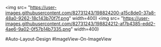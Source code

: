 <img src= "https://user-images.githubusercontent.com/82731243/198824200-a15c8de0-37a8-48a0-9262-18c143b70f7f.png" width=400)
<img src= "https://user-images.githubusercontent.com/82731243/198824212-af7b4385-edd2-4ae6-9a02-0f57b14b7335.png" width=400)

#Auto-Layout-Design
#ImageView-On-ImageView

